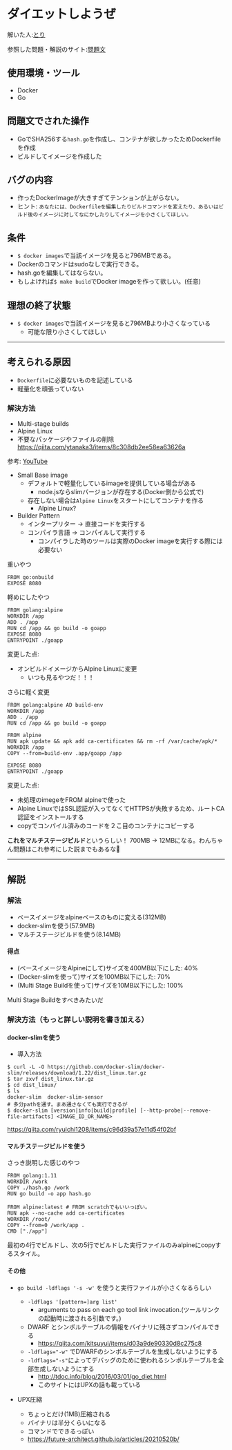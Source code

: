 # ダイエットしようぜ
解いた人:[とり](https://twitter.com/lnamikol)

参照した問題・解説のサイト:[問題文](https://blog.icttoracon.net/2020/11/02/%e3%83%80%e3%82%a4%e3%82%a8%e3%83%83%e3%83%88%e3%81%97%e3%82%88%e3%81%86%e3%81%9c%ef%bc%81/)

## 使用環境・ツール
- Docker
- Go


## 問題文でされた操作
- GoでSHA256する`hash.go`を作成し、コンテナが欲しかったためDockerfileを作成
- ビルドしてイメージを作成した

## バグの内容
- 作ったDockerImageが大きすぎてテンションが上がらない。
- ヒント: `あなたには、Dockerfileを編集したりビルドコマンドを変えたり、あるいはビルド後のイメージに対してなにかしたりしてイメージを小さくしてほしい。`

## 条件
- `$ docker images`で当該イメージを見ると796MBである。
- Dockerのコマンドはsudoなしで実行できる。
- hash.goを編集してはならない。
- もしよければ`$ make build`でDocker imageを作って欲しい。(任意)

## 理想の終了状態
- `$ docker images`で当該イメージを見ると796MBより小さくなっている
    - 可能な限り小さくしてほしい
----

## 考えられる原因
- `Dockerfile`に必要ないものを記述している
- 軽量化を頑張っていない

### 解決方法
- Multi-stage builds
- Alpine Linux
- 不要なパッケージやファイルの削除
https://qiita.com/ytanaka3/items/8c308db2ee58ea63626a

参考: [YouTube](https://www.youtube.com/watch?v=wGz_cbtCiEA)
- Small Base image
    - デフォルトで軽量化しているimageを提供している場合がある
        - node.jsならslimバージョンが存在する(Docker側から公式で)
    - 存在しない場合は`Alpine Linux`をスタートにしてコンテナを作る
        - Alpine Linux?
- Builder Pattern
    - インタープリター -> 直接コードを実行する
    - コンパイラ言語 -> コンパイルして実行する
        - コンパイラした時のツールは実際のDocker imageを実行する際には必要ない

重いやつ
```
FROM go:onbuild
EXPOSE 8080
```

軽めにしたやつ
```
FROM golang:alpine
WORKDIR /app
ADD . /app
RUN cd /app && go build -o goapp
EXPOSE 8080
ENTRYPOINT ./goapp
```
変更した点:
- オンビルドイメージからAlpine Linuxに変更
    - いつも見るやつだ！！！

さらに軽く変更
```
FROM golang:alpine AD build-env
WORKDIR /app
ADD . /app
RUN cd /app && go build -o goapp

FROM alpine
RUN apk update && apk add ca-certificates && rm -rf /var/cache/apk/*
WORKDIR /app
COPY --from=build-env .app/goapp /app

EXPOSE 8080
ENTRYPOINT ./goapp
```
変更した点:
- 未処理のimegeをFROM alpineで使った
- Alpine LinuxではSSL認証が入ってなくてHTTPSが失敗するため、ルートCA認証をインストールする
- copyでコンパイル済みのコードを２こ目のコンテナにコピーする

**これをマルチステージビルド**というらしい！
700MB -> 12MBになる。わんちゃん問題はこれ参考にした説までもあるな🤔

---- 

## 解説
### 解法
- ベースイメージをalpineベースのものに変える(312MB)
- docker-slimを使う(57.9MB)
- マルチステージビルドを使う(8.14MB)

#### 得点
- (ベースイメージをAlpineにして)サイズを400MB以下にした: 40%
- (Docker-slimを使って)サイズを100MB以下にした: 70%
- (Multi Stage Buildを使って)サイズを10MB以下にした: 100%

Multi Stage Buildをすべきみたいだ

### 解決方法（もっと詳しい説明を書き加える）
#### docker-slimを使う
- 導入方法
```
$ curl -L -O https://github.com/docker-slim/docker-slim/releases/download/1.22/dist_linux.tar.gz
$ tar zxvf dist_linux.tar.gz
$ cd dist_linux/
$ ls
docker-slim  docker-slim-sensor
# 多分pathを通す。まあ通さなくても実行できるが
$ docker-slim [version|info|build|profile] [--http-probe|--remove-file-artifacts] <IMAGE_ID_OR_NAME>
```

https://qiita.com/ryuichi1208/items/c96d39a57e11d54f02bf

#### マルチステージビルドを使う
さっき説明した感じのやつ
```
FROM golang:1.11
WORKDIR /work
COPY ./hash.go /work
RUN go build -o app hash.go
 
FROM alpine:latest # FROM scratchでもいいっぽい。
RUN apk --no-cache add ca-certificates
WORKDIR /root/
COPY --from=0 /work/app .
CMD ["./app"]
```
最初の4行でビルドし、次の5行でビルドした実行ファイルのみalpineにcopyするスタイル。

#### その他
- `go build -ldflags '-s -w'` を使うと実行ファイルが小さくなるらしい
    - `-ldflags '[pattern=]arg list'`
        - arguments to pass on each go tool link invocation.(ツールリンクの起動時に渡される引数です。)
    - DWARF とシンボルテーブルの情報をバイナリに残さずコンパイルできる
        - https://qiita.com/kitsuyui/items/d03a9de90330d8c275c8
    - `-ldflags="-w"` でDWARFのシンボルテーブルを生成しないようにする
    - `-ldflags="-s"`によってデバッグのために使われるシンボルテーブルを全部生成しないようにする
        - http://tdoc.info/blog/2016/03/01/go_diet.html
        - このサイトにはUPXの話も載っている
    
        
- UPX圧縮
    - ちょっとだけ(1MB)圧縮される
    - バイナリは半分くらいになる
    - コマンドでできるっぽい
    - https://future-architect.github.io/articles/20210520b/


